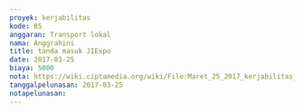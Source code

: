 ```yaml
---
proyek: kerjabilitas
kode: B5
anggaran: Transport lokal
nama: Anggrahini
title: tanda masuk JIExpo
date: 2017-03-25
biaya: 5000
nota: https://wiki.ciptamedia.org/wiki/File:Maret_25_2017_kerjabilitas_B5_parkir_inok795.jpg
tanggalpelunasan: 2017-03-25
notapelunasan:
---
```

